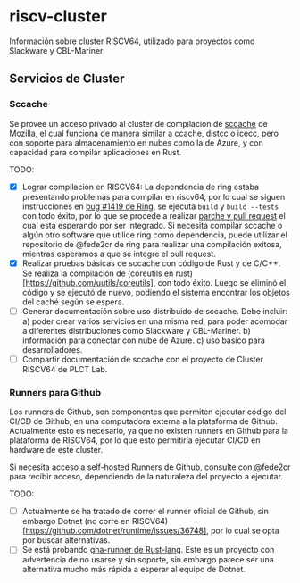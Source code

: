 # riscv-cluster
Información sobre cluster RISCV64, utilizado para proyectos como Slackware y CBL-Mariner

## Servicios de Cluster

### Sccache

Se provee un acceso privado al cluster de compilación de [sccache](https://github.com/mozilla/sccache) de Mozilla, el cual funciona de manera similar a ccache, distcc o icecc, pero con soporte para almacenamiento en nubes como la de Azure, y con capacidad para compilar aplicaciones en Rust.

TODO:
- [x] Lograr compilación en RISCV64: La dependencia de ring estaba presentando problemas para compilar en riscv64, por lo cual se siguen instrucciones en [bug #1419 de Ring](https://github.com/briansmith/ring/issues/1419), se ejecuta ``build`` y ``build --tests`` con todo éxito, por lo que se procede a realizar [parche y pull request](https://github.com/briansmith/ring/pull/1500) el cual está esperando por ser integrado. Si necesita compilar sccache o algún otro software que utilice ring como dependencia, puede utilizar el repositorio de @fede2cr de ring para realizar una compilación exitosa, mientras esperamos a que se integre el pull request.
- [x] Realizar pruebas básicas de sccache con código de Rust y de C/C++. Se realiza la compilación de (coreutils en rust)[https://github.com/uutils/coreutils], con todo éxito. Luego se eliminó el código y se ejecutó de nuevo, podiendo el sistema encontrar los objetos del caché según se espera.
- [ ] Generar documentación sobre uso distribuido de sccache. Debe incluir: a) poder crear varios servicios en una misma red, para poder acomodar a diferentes distribuciones como Slackware y CBL-Mariner. b) información para conectar con nube de Azure. c) uso básico para desarrolladores.
- [ ] Compartir documentación de sccache con el proyecto de Cluster RISCV64 de PLCT Lab.

### Runners para Github

Los runners de Github, son componentes que permiten ejecutar código del CI/CD de Github, en una computadora externa a la plataforma de Github. Actualmente esto es necesario, ya que no existen runners en Github para la plataforma de RISCV64, por lo que esto permitiría ejecutar CI/CD en hardware de este cluster.

Si necesita acceso a self-hosted Runners de Github, consulte con @fede2cr para recibir acceso, dependiendo de la naturaleza del proyecto a ejecutar.

TODO:

- [ ] Actualmente se ha tratado de correr el runner oficial de Github, sin embargo Dotnet (no corre en RISCV64)[https://github.com/dotnet/runtime/issues/36748], por lo cual se opta por buscar alternativas.
- [ ] Se está probando [gha-runner de Rust-lang](https://github.com/rust-lang/gha-runner). Este es un proyecto con advertencia de no usarse y sin soporte, sin embargo parece ser una alternativa mucho más rápida a esperar al equipo de Dotnet.
